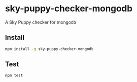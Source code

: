 # sky-puppy-checker-mongodb
A Sky Puppy checker for mongodb


## Install

```bash
npm install -g sky-puppy-checker-mongodb
```
## Test

```bash
npm test
```
